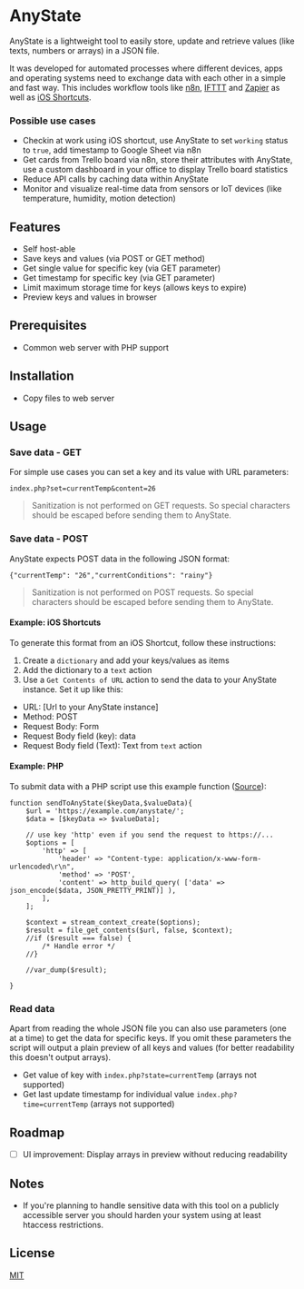 # AnyState
AnyState is a lightweight tool to easily store, update and retrieve values (like texts, numbers or arrays) in a JSON file.

It was developed for automated processes where different devices, apps and operating systems need to exchange data with each other in a simple and fast way. This includes workflow tools like [n8n](https://github.com/n8n-io/n8n), [IFTTT](https://ifttt.com/) and [Zapier](https://zapier.com/) as well as [iOS Shortcuts](https://support.apple.com/guide/shortcuts/welcome/ios).

### Possible use cases
* Checkin at work using iOS shortcut, use AnyState to set `working` status to `true`, add timestamp to Google Sheet via n8n
* Get cards from Trello board via n8n, store their attributes with AnyState, use a custom dashboard in your office to display Trello board statistics
* Reduce API calls by caching data within AnyState
* Monitor and visualize real-time data from sensors or IoT devices (like temperature, humidity, motion detection)

## Features

* Self host-able
* Save keys and values (via POST or GET method)
* Get single value for specific key (via GET parameter)
* Get timestamp for specific key (via GET parameter)
* Limit maximum storage time for keys (allows keys to expire)
* Preview keys and values in browser

## Prerequisites
* Common web server with PHP support

## Installation
* Copy files to web server

## Usage
### Save data - GET
For simple use cases you can set a key and its value with URL parameters:

    index.php?set=currentTemp&content=26

> Sanitization is not performed on GET requests. So special characters should be escaped before sending them to AnyState.

### Save data - POST
AnyState expects POST data in the following JSON format:

    {"currentTemp": "26","currentConditions": "rainy"}

> Sanitization is not performed on POST requests. So special characters should be escaped before sending them to AnyState.
	
#### Example: iOS Shortcuts
To generate this format from an iOS Shortcut, follow these instructions:
1. Create a `dictionary` and add your keys/values as items
2. Add the dictionary to a `text` action
3. Use a `Get Contents of URL` action to send the data to your AnyState instance. Set it up like this:
* URL: [Url to your AnyState instance]
* Method: POST
* Request Body: Form
* Request Body field (key): data
* Request Body field (Text): Text from `text` action

#### Example: PHP
To submit data with a PHP script use this example function ([Source](https://stackoverflow.com/questions/5647461/how-do-i-send-a-post-request-with-php/6609181#6609181)):

    function sendToAnyState($keyData,$valueData){
        $url = 'https://example.com/anystate/';
        $data = [$keyData => $valueData];

        // use key 'http' even if you send the request to https://...
        $options = [
            'http' => [
                'header' => "Content-type: application/x-www-form-urlencoded\r\n",
                'method' => 'POST',
                'content' => http_build_query( ['data' => json_encode($data, JSON_PRETTY_PRINT)] ),
            ],
        ];

        $context = stream_context_create($options);
        $result = file_get_contents($url, false, $context);
        //if ($result === false) {
            /* Handle error */
        //}

        //var_dump($result);
	
    }

### Read data
Apart from reading the whole JSON file you can also use parameters (one at a time) to get the data for specific keys. If you omit these parameters the script will output a plain preview of all keys and values (for better readability this doesn't output arrays).

* Get value of key with `index.php?state=currentTemp` (arrays not supported)
* Get last update timestamp for individual value `index.php?time=currentTemp` (arrays not supported)

## Roadmap

- [ ] UI improvement: Display arrays in preview without reducing readability

## Notes

* If you're planning to handle sensitive data with this tool on a publicly accessible server you should harden your system using at least htaccess restrictions.

## License

[MIT](https://github.com/interactafraz/anystate/blob/main/LICENSE.txt)